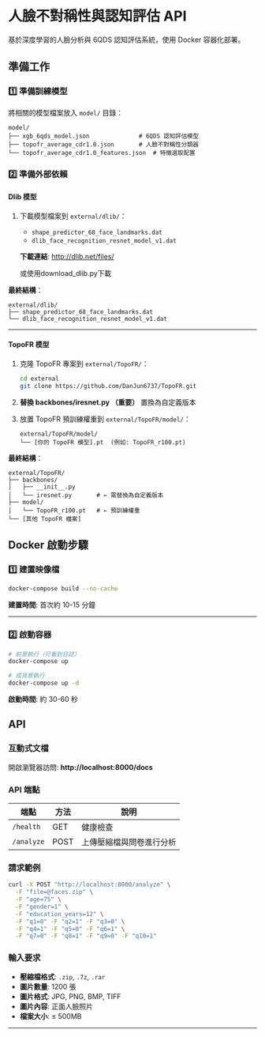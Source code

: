 # 人臉不對稱性與認知評估 API

基於深度學習的人臉分析與 6QDS 認知評估系統，使用 Docker 容器化部署。

## 準備工作

### 1️⃣ 準備訓練模型

將相關的模型檔案放入 `model/` 目錄：

```
model/
├── xgb_6qds_model.json              # 6QDS 認知評估模型
├── topofr_average_cdr1.0.json       # 人臉不對稱性分類器
└── topofr_average_cdr1.0_features.json  # 特徵選取配置
```

### 2️⃣ 準備外部依賴

#### Dlib 模型

1. 下載模型檔案到 `external/dlib/`：
   - `shape_predictor_68_face_landmarks.dat`
   - `dlib_face_recognition_resnet_model_v1.dat`

   **下載連結**: http://dlib.net/files/

   或使用download_dlib.py下載 

**最終結構**：
```
external/dlib/
├── shape_predictor_68_face_landmarks.dat
└── dlib_face_recognition_resnet_model_v1.dat
```

---

#### TopoFR 模型

1. 克隆 TopoFR 專案到 `external/TopoFR/`：
   ```bash
   cd external
   git clone https://github.com/DanJun6737/TopoFR.git
   ```

2. **替換 backbones/iresnet.py （重要）**
   置換為自定義版本

3. 放置 TopoFR 預訓練權重到 `external/TopoFR/model/`：
   ```
   external/TopoFR/model/
   └── [你的 TopoFR 模型].pt  (例如: TopoFR_r100.pt)
   ```

**最終結構**：
```
external/TopoFR/
├── backbones/           
│   ├── __init__.py
│   └── iresnet.py       # ← 需替換為自定義版本
├── model/
│   └── TopoFR_r100.pt   # ← 預訓練權重
└── [其他 TopoFR 檔案]
```

## Docker 啟動步驟

### 1️⃣ 建置映像檔

```bash
docker-compose build --no-cache
```

**建置時間**: 首次約 10-15 分鐘

---

### 2️⃣ 啟動容器

```bash
# 前景執行（可看到日誌）
docker-compose up

# 或背景執行
docker-compose up -d
```

**啟動時間**: 約 30-60 秒

## API

### 互動式文檔

開啟瀏覽器訪問: **http://localhost:8000/docs**

### API 端點

| 端點 | 方法 | 說明 |
|------|------|------|
| `/health` | GET | 健康檢查 |
| `/analyze` | POST | 上傳壓縮檔與問卷進行分析 |

### 請求範例

```bash
curl -X POST "http://localhost:8000/analyze" \
  -F "file=@faces.zip" \
  -F "age=75" \
  -F "gender=1" \
  -F "education_years=12" \
  -F "q1=0" -F "q2=1" -F "q3=0" \
  -F "q4=1" -F "q5=0" -F "q6=1" \
  -F "q7=0" -F "q8=1" -F "q9=0" -F "q10=1"
```

### 輸入要求

- **壓縮檔格式**: `.zip`, `.7z`, `.rar`
- **圖片數量**: 1200 張
- **圖片格式**: JPG, PNG, BMP, TIFF
- **圖片內容**: 正面人臉照片
- **檔案大小**: ≤ 500MB

---